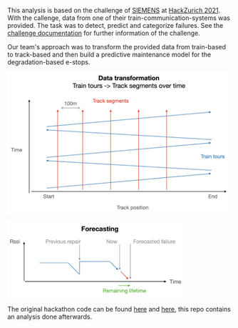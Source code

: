 This analysis is based on the challenge of [SIEMENS](https://www.mobility.siemens.com/ch/en.html) at [HackZurich 2021](https://hackzurich.com). With the callenge, data from one of their train-communication-systems was provided. The task was to detect, predict and categorize failures. See the [challenge documentation](https://github.com/croidzen/hz21-sc/blob/main/challenge_documentation/Workshop_Siemens_Mobility_20210924.pdf) for further information of the challenge.

Our team's approach was to transform the provided data from train-based to track-based and then build a predictive maintenance model for the degradation-based e-stops.

<img src="sketches/data_transformation.png" alt="data transformation" width="500"/>
<br>
<br>
<img src="sketches/forecasting_method.png" alt="forecast" width="400"/>

The original hackathon code can be found [here](https://github.com/Noorts/hz21-sc) and [here](https://github.com/SanjoyPator1/HackZurichBackend), this repo contains an analysis done afterwards.